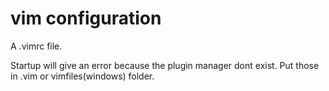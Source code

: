 # vim configuration

A .vimrc file. 

Startup will give an error because the plugin manager dont exist. Put those in .vim or vimfiles(windows) folder.
